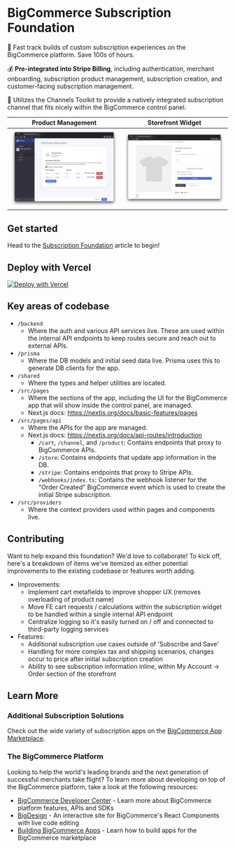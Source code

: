 # BigCommerce Subscription Foundation

🚀 Fast track builds of custom subscription experiences on the BigCommerce platform. Save 100s of hours.

💰 **Pre-integrated into Stripe Billing**, including authentication, merchant onboarding, subscription product management, subscription creation, and customer-facing subscription management.

💅 Utilizes the Channels Toolkit to provide a natively integrated subscription channel that fits nicely within the BigCommerce control panel.

| Product Management                       | Storefront Widget                     |
| ---------------------------------------- | ------------------------------------- |
| ![App Preview](sample-control-panel.png) | ![App Preview](sample-storefront.png) |

## Get started

Head to the [Subscription Foundation](https://developer.bigcommerce.com/docs/ae2455ab4d3d8-subscription-foundation) article to begin!

## Deploy with Vercel

[![Deploy with Vercel](https://vercel.com/button)](https://vercel.com/new/clone?repository-url=https%3A%2F%2Fgithub.com%2Fbigcommerce%2Fsubscription-foundation&env=NEXT_PUBLIC_APP_URL,DATABASE_URL,NEXT_PUBLIC_BC_APP_ID,BC_APP_CLIENT_ID,BC_APP_SECRET,NEXT_PUBLIC_STRIPE_CLIENT_ID,STRIPE_SECRET_KEY&envDescription=View%20the%20Subscription%20Foudation%20docs%20for%20information%20on%20each%20ENV%20variable.&envLink=https%3A%2F%2Fdeveloper.bigcommerce.com%2Fdocs%2Fae2455ab4d3d8-subscription-foundation&project-name=bigcommerce-subscription-foundation&demo-title=Subscription%20Foundation&demo-description=Helps%20create%20custom%20subscription%20experiences%20for%20BigCommerce.&demo-url=https%3A%2F%2Fgithub.com%2Fbigcommerce%2Fsubscription-foundation%2Fraw%2Fmain%2Fsample-storefront.png&demo-image=https%3A%2F%2Fgithub.com%2Fbigcommerce%2Fsubscription-foundation%2Fraw%2Fmain%2Fsample-storefront.png)

## Key areas of codebase

- `/backend`
  - Where the auth and various API services live. These are used within the internal API endpoints to keep routes secure and reach out to external APIs.
- `/prisma`
  - Where the DB models and initial seed data live. Prisma uses this to generate DB clients for the app.
- `/shared`
  - Where the types and helper utilities are located.
- `/src/pages`
  - Where the sections of the app, including the UI for the BigCommerce app that will show inside the control panel, are managed.
  - Next.js docs: https://nextjs.org/docs/basic-features/pages
- `/src/pages/api`
  - Where the APIs for the app are managed.
  - Next.js docs: https://nextjs.org/docs/api-routes/introduction
    - `/cart`, `/channel`, and `/product`: Contains endpoints that proxy to BigCommerce APIs.
    - `/store`: Contains endpoints that update app information in the DB.
    - `/stripe`: Contains endpoints that proxy to Stripe APIs.
    - `/webhooks/index.ts`: Contains the webhook listener for the "Order Created" BigCommerce event which is used to create the initial Stripe subscription.
- `/src/providers`
  - Where the context providers used within pages and components live.

## Contributing

Want to help expand this foundation? We'd love to collaborate! To kick off, here's a breakdown of items we've itemized as either potential improvements to the existing codebase or features worth adding.

- Improvements:
  - Implement cart metafields to improve shopper UX (removes overloading of product name)
  - Move FE cart requests / calculations within the subscription widget to be handled within a single internal API endpoint
  - Centralize logging so it's easily turned on / off and connected to third-party logging services
- Features:
  - Additional subscription use cases outside of 'Subscribe and Save'
  - Handling for more complex tax and shipping scenarios, changes occur to price after initial subscription creation
  - Ability to see subscription information inline, within My Account -> Order section of the storefront

## Learn More

### Additional Subscription Solutions

Check out the wide variety of subscription apps on the [BigCommerce App Marketplace](https://www.bigcommerce.com/apps/recurring-billing-subscriptions/?source=subscription-foundation).

### The BigCommerce Platform

Looking to help the world's leading brands and the next generation of successful merchants take flight? To learn more about developing on top of the BigCommerce platform, take a look at the following resources:

- [BigCommerce Developer Center](https://developer.bigcommerce.com/?source=subscription-foundation) - Learn more about BigCommerce platform features, APIs and SDKs
- [BigDesign](https://developer.bigcommerce.com/big-design/?source=subscription-foundation) - An interactive site for BigCommerce's React Components with live code editing
- [Building BigCommerce Apps](https://developer.bigcommerce.com/api-docs/getting-started/building-apps-bigcommerce/building-apps?source=subscription-foundation) - Learn how to build apps for the BigCommerce marketplace
